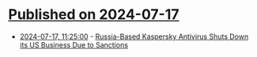 # [Published on 2024-07-17](index.md)

* [2024-07-17, 11:25:00](https://soylentnews.org/article.pl?sid=24/07/16/186200&from=rss) - [Russia-Based Kaspersky Antivirus Shuts Down its US Business Due to Sanctions](https://soylentnews.org/article.pl?sid=24/07/16/186200&from=rss)
